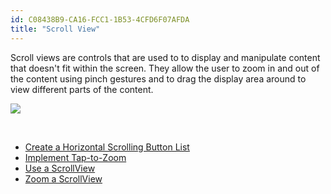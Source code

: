 ```yaml
---
id: C08438B9-CA16-FCC1-1B53-4CFD6F07AFDA
title: "Scroll View"
---
```


Scroll views are controls that are used to to display and manipulate content
that doesn't fit within the screen. They allow the user to zoom in and out of
the content using pinch gestures and to drag the display area around to view
different parts of the content.

 [ ![](Images/halloween_scrollview.jpg)](Images/halloween_scrollview.jpg)

&nbsp;

-   [Create a Horizontal Scrolling Button List](/Recipes/ios/content_controls/scroll_view/create_a_horizontal_scrolling_button_list) 
-   [Implement Tap-to-Zoom](/Recipes/ios/content_controls/scroll_view/implement_tap-to-zoom) 
-   [Use a ScrollView](/Recipes/ios/content_controls/scroll_view/use_a_scrollview) 
-   [Zoom a ScrollView](/Recipes/ios/content_controls/scroll_view/zoom_a_scrollview)
